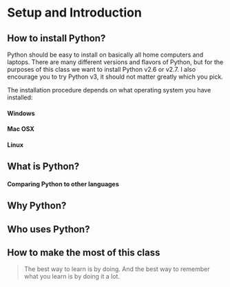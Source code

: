# Setup and Introduction

## How to install Python?

Python should be easy to install on basically all home computers and laptops. There are many different versions and flavors of Python, but for the purposes of this class we want to install Python v2.6 or v2.7. I also encourage you to try Python v3, it should not matter greatly which you pick.

The installation procedure depends on what operating system you have installed:

#### Windows

#### Mac OSX

#### Linux

## What is Python?

#### Comparing Python to other languages

## Why Python?

## Who uses Python?

## How to make the most of this class

> The best way to learn is by doing. And the best way to remember what you learn is by doing it a lot.
